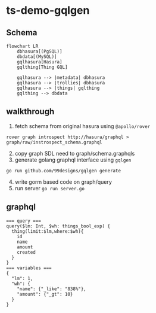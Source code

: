 # ts-demo-gqlgen

## Schema

```mermaid
flowchart LR
    dbhasura[(PgSQL)]
    dbdata[(MySQL)]
    gqlhasura[Hasura]
    gqlthing[Thing GQL]

    gqlhasura --> |metadata| dbhasura
    gqlhasura --> |trollies| dbhasura
    gqlhasura --> |things| gqlthing
    gqlthing --> dbdata
```

## walkthrough
1. fetch schema from original hasura using `@apollo/rover` 
```
rover graph introspect http://hasura/graphql > graph/raw/instrospect_schema.graphql
```
2. copy graph SDL need to graph/schema.graphqls
3. generate golang graphql interface using `gqlgen`
```
go run github.com/99designs/gqlgen generate
```
4. write gorm based code on graph/query 
5. run server `go run server.go`

## graphql
```
=== query ===
query($lm: Int, $wh: things_bool_exp) {
  thing(limit:$lm,where:$wh){
    id
    name
    amount
    created
  }
}
=== variables ===
{
  "lm": 1, 
  "wh": {
    "name": {"_like": "838%"},
    "amount": {"_gt": 10}
  }
}
```